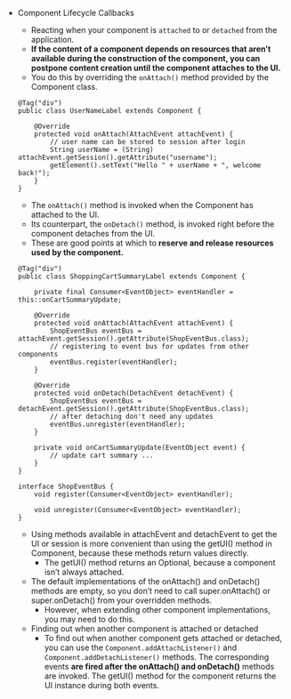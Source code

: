 - Component Lifecycle Callbacks
    - Reacting when your component is `attached` to or `detached` from the application.
    - **If the content of a component depends on resources that aren’t available during the construction of the component, you can postpone content creation until the component attaches to the UI.** 
    - You do this by overriding the `onAttach()` method provided by the Component class.

    ```
    @Tag("div")
    public class UserNameLabel extends Component {

        @Override
        protected void onAttach(AttachEvent attachEvent) {
            // user name can be stored to session after login
            String userName = (String) attachEvent.getSession().getAttribute("username");
            getElement().setText("Hello " + userName + ", welcome back!");
        }
    }
    ```

    - The `onAttach()` method is invoked when the Component has attached to the UI. 
    - Its counterpart, the `onDetach()` method, is invoked right before the component detaches from the UI. 
    - These are good points at which to **reserve and release resources used by the component.**

    ```
    @Tag("div")
    public class ShoppingCartSummaryLabel extends Component {

        private final Consumer<EventObject> eventHandler = this::onCartSummaryUpdate;

        @Override
        protected void onAttach(AttachEvent attachEvent) {
            ShopEventBus eventBus = attachEvent.getSession().getAttribute(ShopEventBus.class);
            // registering to event bus for updates from other components
            eventBus.register(eventHandler);
        }

        @Override
        protected void onDetach(DetachEvent detachEvent) {
            ShopEventBus eventBus = detachEvent.getSession().getAttribute(ShopEventBus.class);
            // after detaching don't need any updates
            eventBus.unregister(eventHandler);
        }

        private void onCartSummaryUpdate(EventObject event) {
            // update cart summary ...
        }
    }

    interface ShopEventBus {
        void register(Consumer<EventObject> eventHandler);

        void unregister(Consumer<EventObject> eventHandler);
    }
    ```

    - Using methods available in attachEvent and detachEvent to get the UI or session is more convenient than using the getUI() method in Component, because these methods return values directly. 
        - The getUI() method returns an Optional<UI>, because a component isn’t always attached.
    - The default implementations of the onAttach() and onDetach() methods are empty, so you don’t need to call super.onAttach() or super.onDetach() from your overridden methods. 
        - However, when extending other component implementations, you may need to do this.
    - Finding out when another component is attached or detached
        - To find out when another component gets attached or detached, you can use the `Component.addAttachListener()` and `Component.addDetachListener()` methods. The corresponding events **are fired after the onAttach() and onDetach()** methods are invoked. The getUI() method for the component returns the UI instance during both events.